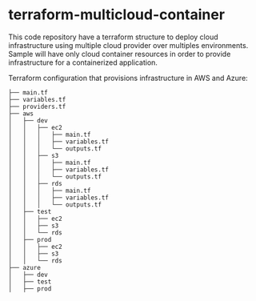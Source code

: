 # terraform-multicloud-container
This code repository have a terraform structure to deploy cloud infrastructure using multiple cloud provider over multiples environments.
Sample will have only cloud container resources in order to provide infrastructure for a containerized application.

Terraform configuration that provisions infrastructure in AWS and Azure:
```
├── main.tf
├── variables.tf
├── providers.tf
├── aws
│   ├── dev
│   │   ├── ec2
│   │   │   ├── main.tf
│   │   │   ├── variables.tf
│   │   │   └── outputs.tf
│   │   ├── s3
│   │   │   ├── main.tf
│   │   │   ├── variables.tf
│   │   │   └── outputs.tf
│   │   ├── rds
│   │   │   ├── main.tf
│   │   │   ├── variables.tf
│   │   │   └── outputs.tf
│   ├── test
│   │   ├── ec2
│   │   ├── s3
│   │   └── rds
│   ├── prod
│   │   ├── ec2
│   │   ├── s3
│   │   └── rds
├── azure
│   ├── dev
│   ├── test
│   ├── prod
```


